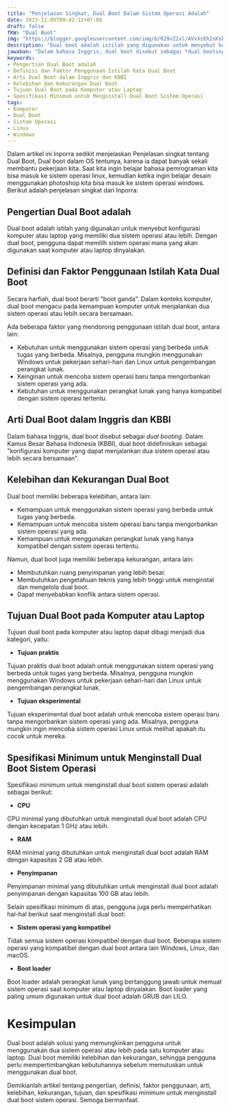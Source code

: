 ```yaml
---
title: "Penjelasan Singkat, Dual Boot Dalam Sistem Operasi Adalah"
date: 2023-12-05T09:42:12+07:00
draft: false
fKW: "Dual Boot"
img: "https://blogger.googleusercontent.com/img/b/R29vZ2xl/AVvXsEh2sKskWKFJAn4lUXbOCj_e46aGJMGzB72jlliAtP8wZwH-06Lkl-nC0Is4UWZSSaSvY_ZI57Y3XNroBgdJizMz_sx1RfdPyXZtAM3Oty2LzOgoOTZ6NtQA8xxMz8eHd4TDH8yp-kXaDQgME-HAQn0pBYi1AUwT9ol9HYGa1WuwtnllhcszYVEHUgPlayQ2/s480/dual-boot.webp"
description: "Dual boot adalah istilah yang digunakan untuk menyebut konfigurasi komputer yang memiliki dua sistem operasi atau lebih."
jawaban: "Dalam bahasa Inggris, dual boot disebut sebagai *dual booting*. Dalam Kamus Besar Bahasa Indonesia (KBBI), dual boot didefinisikan sebagai 'konfigurasi komputer yang dapat menjalankan dua sistem operasi atau lebih secara bersamaan'."
keywords:
- Pengertian Dual Boot adalah
- Definisi dan Faktor Penggunaan Istilah Kata Dual Boot
- Arti Dual Boot dalam Inggris dan KBBI
- Kelebihan dan Kekurangan Dual Boot
- Tujuan Dual Boot pada Komputer atau Laptop
- Spesifikasi Minimum untuk Menginstall Dual Boot Sistem Operasi
tags:
- Komputer
- Dual Boot
- Sistem Operasi
- Linux
- Windows
---
```


Dalam artikel ini Inporra sedikit menjelaskan Penjelasan singkat tentang Dual Boot, Dual boot dalam OS tentunya, karena ia dapat banyak sekali membantu pekerjaan kita. Saat kita ingin belajar bahasa pemrograman kita bisa masuk ke sistem operasi  linux, kemudian ketika ingin belajar desain menggunakan photoshop kita bisa masuk ke sistem operasi windows. Berikut adalah penjelasan singkat dari Inporra:

## Pengertian Dual Boot adalah

Dual boot adalah istilah yang digunakan untuk menyebut konfigurasi komputer atau laptop yang memiliki dua sistem operasi atau lebih. Dengan dual boot, pengguna dapat memilih sistem operasi mana yang akan digunakan saat komputer atau laptop dinyalakan.

## Definisi dan Faktor Penggunaan Istilah Kata Dual Boot

Secara harfiah, dual boot berarti "boot ganda". Dalam konteks komputer, dual boot mengacu pada kemampuan komputer untuk menjalankan dua sistem operasi atau lebih secara bersamaan.

Ada beberapa faktor yang mendorong penggunaan istilah dual boot, antara lain:

* Kebutuhan untuk menggunakan sistem operasi yang berbeda untuk tugas yang berbeda. Misalnya, pengguna mungkin menggunakan Windows untuk pekerjaan sehari-hari dan Linux untuk pengembangan perangkat lunak.
* Keinginan untuk mencoba sistem operasi baru tanpa mengorbankan sistem operasi yang ada.
* Kebutuhan untuk menggunakan perangkat lunak yang hanya kompatibel dengan sistem operasi tertentu.

## Arti Dual Boot dalam Inggris dan KBBI

Dalam bahasa Inggris, dual boot disebut sebagai *dual booting*. Dalam Kamus Besar Bahasa Indonesia (KBBI), dual boot didefinisikan sebagai "konfigurasi komputer yang dapat menjalankan dua sistem operasi atau lebih secara bersamaan".

## Kelebihan dan Kekurangan Dual Boot

Dual boot memiliki beberapa kelebihan, antara lain:

* Kemampuan untuk menggunakan sistem operasi yang berbeda untuk tugas yang berbeda.
* Kemampuan untuk mencoba sistem operasi baru tanpa mengorbankan sistem operasi yang ada.
* Kemampuan untuk menggunakan perangkat lunak yang hanya kompatibel dengan sistem operasi tertentu.

Namun, dual boot juga memiliki beberapa kekurangan, antara lain:

* Membutuhkan ruang penyimpanan yang lebih besar.
* Membutuhkan pengetahuan teknis yang lebih tinggi untuk menginstal dan mengelola dual boot.
* Dapat menyebabkan konflik antara sistem operasi.

## Tujuan Dual Boot pada Komputer atau Laptop

Tujuan dual boot pada komputer atau laptop dapat dibagi menjadi dua kategori, yaitu:

* **Tujuan praktis**

Tujuan praktis dual boot adalah untuk menggunakan sistem operasi yang berbeda untuk tugas yang berbeda. Misalnya, pengguna mungkin menggunakan Windows untuk pekerjaan sehari-hari dan Linux untuk pengembangan perangkat lunak.

* **Tujuan eksperimental**

Tujuan eksperimental dual boot adalah untuk mencoba sistem operasi baru tanpa mengorbankan sistem operasi yang ada. Misalnya, pengguna mungkin ingin mencoba sistem operasi Linux untuk melihat apakah itu cocok untuk mereka.

## Spesifikasi Minimum untuk Menginstall Dual Boot Sistem Operasi

Spesifikasi minimum untuk menginstall dual boot sistem operasi adalah sebagai berikut:

* **CPU**

CPU minimal yang dibutuhkan untuk menginstall dual boot adalah CPU dengan kecepatan 1 GHz atau lebih.

* **RAM**

RAM minimal yang dibutuhkan untuk menginstall dual boot adalah RAM dengan kapasitas 2 GB atau lebih.

* **Penyimpanan**

Penyimpanan minimal yang dibutuhkan untuk menginstall dual boot adalah penyimpanan dengan kapasitas 100 GB atau lebih.

Selain spesifikasi minimum di atas, pengguna juga perlu memperhatikan hal-hal berikut saat menginstall dual boot:

* **Sistem operasi yang kompatibel**

Tidak semua sistem operasi kompatibel dengan dual boot. Beberapa sistem operasi yang kompatibel dengan dual boot antara lain Windows, Linux, dan macOS.

* **Boot loader**

Boot loader adalah perangkat lunak yang bertanggung jawab untuk memuat sistem operasi saat komputer atau laptop dinyalakan. Boot loader yang paling umum digunakan untuk dual boot adalah GRUB dan LILO.

# Kesimpulan

Dual boot adalah solusi yang memungkinkan pengguna untuk menggunakan dua sistem operasi atau lebih pada satu komputer atau laptop. Dual boot memiliki kelebihan dan kekurangan, sehingga pengguna perlu mempertimbangkan kebutuhannya sebelum memutuskan untuk menggunakan dual boot.

Demikianlah artikel tentang pengertian, definisi, faktor penggunaan, arti, kelebihan, kekurangan, tujuan, dan spesifikasi minimum untuk menginstall dual boot sistem operasi. Semoga bermanfaat.